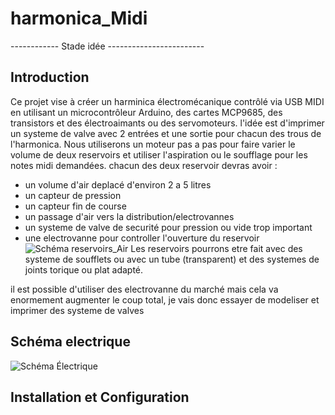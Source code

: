 # harmonica_Midi

------------     Stade idée     ------------------------

## Introduction
Ce projet vise à créer un harminica électromécanique contrôlé via USB MIDI en utilisant un microcontrôleur Arduino, des cartes MCP9685, des transistors et des électroaimants ou des servomoteurs.
l'idée est d'imprimer un systeme de valve avec 2 entrées et une sortie pour chacun des trous de l'harmonica.
Nous utiliserons un moteur pas a pas pour faire varier le volume de deux reservoirs et utiliser l'aspiration ou le soufflage pour les notes midi demandées.
chacun des deux reservoir devras avoir :
- un volume d'air deplacé d'environ 2 a 5 litres
- un capteur de pression
- un capteur fin de course
- un passage d'air vers la distribution/electrovannes
- un systeme de valve de securité pour pression ou vide trop important 
- une electrovanne pour controller l'ouverture du reservoir 
![Schéma reservoirs_Air](images/scheme.png)
Les reservoirs  pourrons etre fait avec des systeme de soufflets ou avec un tube (transparent) et des systemes de joints torique ou plat adapté.


il est possible d'utiliser des electrovanne du marché mais cela va enormement augmenter le coup total, je vais donc essayer de modeliser et imprimer des systeme de valves




## Schéma electrique
![Schéma Électrique](images/scheme.png)

## Installation et Configuration


